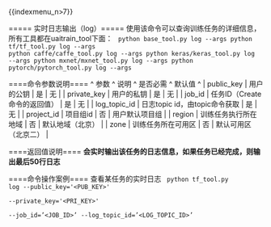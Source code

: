 {{indexmenu_n>7}}


===== 实时日志输出（log）=====
使用该命令可以查询训练任务的详细信息，所有工具都在uaitrain\_tool下面：
<code>
python base_tool.py log --args
python tf/tf_tool.py log --args
python caffe/caffe_tool.py log --args
python keras/keras_tool.py log --args
python mxnet/mxnet_tool.py log --args
python pytorch/pytorch_tool.py log --args
</code>

====命令参数说明====
^ 参数              ^  说明                    ^  是否必需  ^  默认值         ^
| public\_key     | 用户的公钥                  | 是      |  无           |
| private\_key    | 用户的私钥                  | 是      |  无           |
| job\_id         | 任务ID（Create 命令的返回值）    | 是      |  无           |
| log\_topic\_id  | 日志topic id，由topic命令获取  | 是      |  无           |
| project\_id     | 项目组id                  | 否      |  用户默认项目组     |
| region          | 训练任务执行所在地域             | 否      |  默认地域（北京）    |
| zone            | 训练任务所在可用区              | 否      |  默认可用区（北京二）  |


====返回值说明====
**会实时输出该任务的日志信息，如果任务已经完成，则输出最后50行日志**

====命令操作案例====
查看某任务的实时日志
<code>
python tf_tool.py log --public_key='<PUB_KEY>' \
    --private_key='<PRI_KEY>' \
    --job_id=’<JOB_ID>’
    --log_topic_id=’<LOG_TOPIC_ID>’
</code>